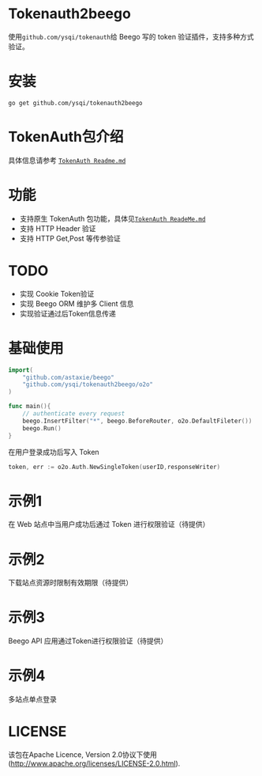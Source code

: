 # Tokenauth2beego
使用`github.com/ysqi/tokenauth`给 Beego 写的 token 验证插件，支持多种方式验证。

# 安装
```shell
go get github.com/ysqi/tokenauth2beego
```

# TokenAuth包介绍
具体信息请参考 [`TokenAuth Readme.md`][TokenAuthDoc]

# 功能
+ 支持原生 TokenAuth 包功能，具体见[`TokenAuth ReadeMe.md`][TokenAuthDoc]
+ 支持 HTTP Header 验证
+ 支持 HTTP Get,Post 等传参验证

# TODO
+ 实现 Cookie Token验证
+ 实现 Beego ORM 维护多 Client 信息
+ 实现验证通过后Token信息传递

# 基础使用
```go
import(
    "github.com/astaxie/beego"
    "github.com/ysqi/tokenauth2beego/o2o"
)

func main(){
    // authenticate every request
    beego.InsertFilter("*", beego.BeforeRouter, o2o.DefaultFileter())
    beego.Run()
}
```
在用户登录成功后写入 Token
```go
token, err := o2o.Auth.NewSingleToken(userID,responseWriter)
```

# 示例1
在 Web 站点中当用户成功后通过 Token 进行权限验证（待提供）

# 示例2
下载站点资源时限制有效期限（待提供）

# 示例3
Beego API 应用通过Token进行权限验证（待提供）

# 示例4
多站点单点登录

# LICENSE
该包在Apache Licence, Version 2.0协议下使用 (http://www.apache.org/licenses/LICENSE-2.0.html).





[TokenAuthDoc]:https://github.com/ysqi/tokenauth/blob/master/README.md
